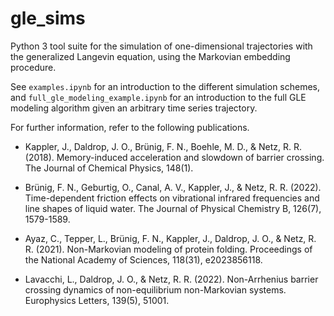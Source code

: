 # gle_sims

Python 3 tool suite for the simulation of one-dimensional trajectories with the generalized Langevin equation, using the Markovian embedding procedure.

See `examples.ipynb` for an introduction to the different simulation schemes, and `full_gle_modeling_example.ipynb` for an introduction to the full GLE modeling algorithm given an arbitrary time series trajectory.

For further information, refer to the following publications.

- Kappler, J., Daldrop, J. O., Brünig, F. N., Boehle, M. D., & Netz, R. R. (2018). Memory-induced acceleration and slowdown of barrier crossing. The Journal of Chemical Physics, 148(1).

- Brünig, F. N., Geburtig, O., Canal, A. V., Kappler, J., & Netz, R. R. (2022). Time-dependent friction effects on vibrational infrared frequencies and line shapes of liquid water. The Journal of Physical Chemistry B, 126(7), 1579-1589.

- Ayaz, C., Tepper, L., Brünig, F. N., Kappler, J., Daldrop, J. O., & Netz, R. R. (2021). Non-Markovian modeling of protein folding. Proceedings of the National Academy of Sciences, 118(31), e2023856118.

- Lavacchi, L., Daldrop, J. O., & Netz, R. R. (2022). Non-Arrhenius barrier crossing dynamics of non-equilibrium non-Markovian systems. Europhysics Letters, 139(5), 51001.




